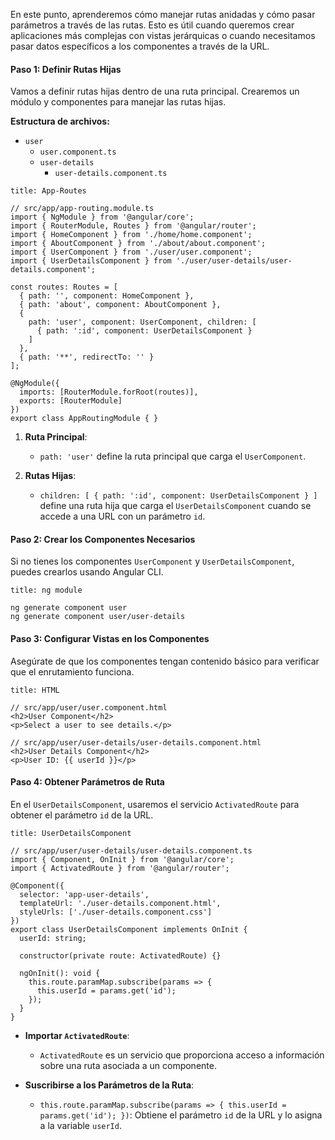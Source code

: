 En este punto, aprenderemos cómo manejar rutas anidadas y cómo pasar parámetros a través de las rutas. Esto es útil cuando queremos crear aplicaciones más complejas con vistas jerárquicas o cuando necesitamos pasar datos específicos a los componentes a través de la URL.

#### Paso 1: Definir Rutas Hijas

Vamos a definir rutas hijas dentro de una ruta principal. Crearemos un módulo y componentes para manejar las rutas hijas.

**Estructura de archivos:**

- `user`
    - `user.component.ts`
    - `user-details`
        - `user-details.component.ts`

```ad-important
title: App-Routes
```
```
// src/app/app-routing.module.ts
import { NgModule } from '@angular/core';
import { RouterModule, Routes } from '@angular/router';
import { HomeComponent } from './home/home.component';
import { AboutComponent } from './about/about.component';
import { UserComponent } from './user/user.component';
import { UserDetailsComponent } from './user/user-details/user-details.component';

const routes: Routes = [
  { path: '', component: HomeComponent },
  { path: 'about', component: AboutComponent },
  {
    path: 'user', component: UserComponent, children: [
      { path: ':id', component: UserDetailsComponent }
    ]
  },
  { path: '**', redirectTo: '' }
];

@NgModule({
  imports: [RouterModule.forRoot(routes)],
  exports: [RouterModule]
})
export class AppRoutingModule { }
```

1. **Ruta Principal**:
    
    - `path: 'user'` define la ruta principal que carga el `UserComponent`.
2. **Rutas Hijas**:
    
    - `children: [ { path: ':id', component: UserDetailsComponent } ]` define una ruta hija que carga el `UserDetailsComponent` cuando se accede a una URL con un parámetro `id`.

#### Paso 2: Crear los Componentes Necesarios

Si no tienes los componentes `UserComponent` y `UserDetailsComponent`, puedes crearlos usando Angular CLI.

```ad-note
title: ng module
```
```
ng generate component user
ng generate component user/user-details
```

#### Paso 3: Configurar Vistas en los Componentes

Asegúrate de que los componentes tengan contenido básico para verificar que el enrutamiento funciona.

```ad-info
title: HTML
```
```
// src/app/user/user.component.html
<h2>User Component</h2>
<p>Select a user to see details.</p>

// src/app/user/user-details/user-details.component.html
<h2>User Details Component</h2>
<p>User ID: {{ userId }}</p>
```

#### Paso 4: Obtener Parámetros de Ruta

En el `UserDetailsComponent`, usaremos el servicio `ActivatedRoute` para obtener el parámetro `id` de la URL.

```ad-important
title: UserDetailsComponent
```
```
// src/app/user/user-details/user-details.component.ts
import { Component, OnInit } from '@angular/core';
import { ActivatedRoute } from '@angular/router';

@Component({
  selector: 'app-user-details',
  templateUrl: './user-details.component.html',
  styleUrls: ['./user-details.component.css']
})
export class UserDetailsComponent implements OnInit {
  userId: string;

  constructor(private route: ActivatedRoute) {}

  ngOnInit(): void {
    this.route.paramMap.subscribe(params => {
      this.userId = params.get('id');
    });
  }
}
```

- **Importar `ActivatedRoute`**:
    
    - `ActivatedRoute` es un servicio que proporciona acceso a información sobre una ruta asociada a un componente.
- **Suscribirse a los Parámetros de la Ruta**:
    
    - `this.route.paramMap.subscribe(params => { this.userId = params.get('id'); })`: Obtiene el parámetro `id` de la URL y lo asigna a la variable `userId`.